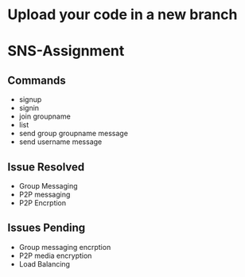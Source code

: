 # Upload your code in a new branch 
# SNS-Assignment

## Commands
- signup
- signin
- join groupname
- list
- send group groupname message
- send username message



## Issue Resolved
- Group Messaging
- P2P messaging
- P2P Encrption


## Issues Pending
- Group messaging encrption
- P2P media encryption
- Load Balancing
